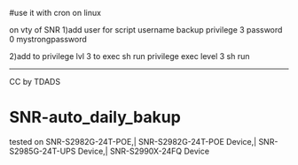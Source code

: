 #use it with cron on linux

on vty of SNR
1)add user for script 
username backup privilege 3 password 0 mystrongpassword

2)add to privilege lvl 3 to exec sh run
privilege exec level 3 sh run

------------------------------------------------------------------------------------------------------------------
CC by TDADS
# SNR-auto_daily_bakup
tested on SNR-S2982G-24T-POE,| SNR-S2982G-24T-POE Device,| SNR-S2985G-24T-UPS Device,| SNR-S2990X-24FQ Device
